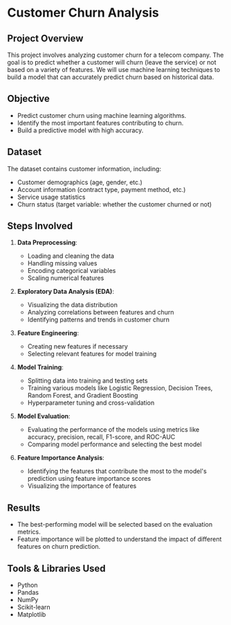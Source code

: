# Customer Churn Analysis
 
## Project Overview

This project involves analyzing customer churn for a telecom company. The goal is to predict whether a customer will churn (leave the service) or not based on a variety of features. We will use machine learning techniques to build a model that can accurately predict churn based on historical data.

## Objective

- Predict customer churn using machine learning algorithms.
- Identify the most important features contributing to churn.
- Build a predictive model with high accuracy.

## Dataset

The dataset contains customer information, including:
- Customer demographics (age, gender, etc.)
- Account information (contract type, payment method, etc.)
- Service usage statistics
- Churn status (target variable: whether the customer churned or not)

## Steps Involved

1. **Data Preprocessing**:
   - Loading and cleaning the data
   - Handling missing values
   - Encoding categorical variables
   - Scaling numerical features

2. **Exploratory Data Analysis (EDA)**:
   - Visualizing the data distribution
   - Analyzing correlations between features and churn
   - Identifying patterns and trends in customer churn

3. **Feature Engineering**:
   - Creating new features if necessary
   - Selecting relevant features for model training

4. **Model Training**:
   - Splitting data into training and testing sets
   - Training various models like Logistic Regression, Decision Trees, Random Forest, and Gradient Boosting
   - Hyperparameter tuning and cross-validation

5. **Model Evaluation**:
   - Evaluating the performance of the models using metrics like accuracy, precision, recall, F1-score, and ROC-AUC
   - Comparing model performance and selecting the best model

6. **Feature Importance Analysis**:
   - Identifying the features that contribute the most to the model's prediction using feature importance scores
   - Visualizing the importance of features

## Results

- The best-performing model will be selected based on the evaluation metrics.
- Feature importance will be plotted to understand the impact of different features on churn prediction.

## Tools & Libraries Used

- Python
- Pandas
- NumPy
- Scikit-learn
- Matplotlib

